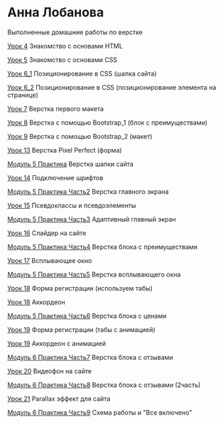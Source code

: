 

# Анна Лобанова
Выполненные домашние работы по верстке

[Урок 4](AnnaLobanova.github.io/lesson_4/ "Рецепты блинов") Знакомство с основами HTML

[Урок 5](https://annalobanova.github.io/lesson_5/ "Рецепты блинов (со стилями)") Знакомство с основами CSS

[Урок 6_1](https://annalobanova.github.io/lesson_6_1/ "Шапка сайта") Позиционирование в CSS (шапка сайта)

[Урок 6_2](https://annalobanova.github.io/lesson_6_2/ "Позиционирование элемента") Позиционирование в CSS (позиционирование элемента на странице)

[Урок 7](https://annalobanova.github.io/lesson_7/ "Первый макет") Верстка первого макета

[Урок 8](https://annalobanova.github.io/lesson_8/ "Блок с преимуществами") Верстка с помощью Bootstrap_1 (блок с преимуществами)

[Урок 9](https://annalobanova.github.io/lesson_9/ "Верстка макета с Bootstrap") Верстка с помощью Bootstrap_2 (макет)

[Урок 13](https://annalobanova.github.io/lesson_13/ "Адаптивная верстка") Верстка Pixel Perfect (форма)

[Модуль 5 Практика](https://annalobanova.github.io/Modul_5_Practice/ "Шапка сайта") Верстка шапки сайта

[Урок 14](https://annalobanova.github.io/lesson_14/ "Подключение шрифтов") Подключение шрифтов

[Модуль 5 Практика Часть2](https://annalobanova.github.io/Modul_5_Practice2/ "Верстка главного экрана") Верстка главного экрана

[Урок 15](https://annalobanova.github.io/lesson_15/ "Псевдоклассы и псевдоэлементы") Псевдоклассы и псевдоэлементы

[Модуль 5 Практика Часть3](https://annalobanova.github.io/Modul_5_Practice3/ "Адаптивный главный экран") Адаптивный главный экран

[Урок 16](https://annalobanova.github.io/lesson_16/ "Слайдер на сайте") Слайдер на сайте

[Модуль 5 Практика Часть4](https://annalobanova.github.io/Modul_5_Practice4/ "Верстка блока с преимуществами") Верстка блока с преимуществами

[Урок 17](https://annalobanova.github.io/lesson_17/ "Всплывающее окно") Всплывающее окно

[Модуль 5 Практика Часть5](https://annalobanova.github.io/Modul_5_Practice5/ "Верстка всплывающего окна") Верстка всплывающего окна

[Урок 18](https://annalobanova.github.io/lesson_18_tab/ "Форма регистрации (используем табы)") Форма регистрации (используем табы)

[Урок 18](https://annalobanova.github.io/lesson_18_collapse/ "Аккордеон") Аккордеон

[Модуль 5 Практика Часть6](https://annalobanova.github.io/Modul_5_Practice6/ "Верстка блока с ценами") Верстка блока с ценами

[Урок 19](https://annalobanova.github.io/lesson_19_tab/ "Форма регистрации (табы с анимацией)") Форма регистрации (табы с анимацией)

[Урок 19](https://annalobanova.github.io/lesson_19_collapse/ "Аккордеон с анимацией") Аккордеон с анимацией

[Модуль 6 Практика Часть7](https://annalobanova.github.io/Modul_6_Practice/ "Верстка блока с отзывами") Верстка блока с отзывами

[Урок 20](https://annalobanova.github.io/lesson_20/ "Видеофон на сайте") Видеофон на сайте

[Модуль 6 Практика Часть8](https://annalobanova.github.io/Modul_6_Practice8/ "Верстка блока с отзывами (2часть)") Верстка блока с отзывами (2часть)

[Урок 21](https://annalobanova.github.io/lesson_21/ "Parallax эффект для сайта") Parallax эффект для сайта

[Модуль 6 Практика Часть9](https://annalobanova.github.io/Modul_6_Practice9/ "Схема работы и Все включено") Схема работы и "Все включено"
